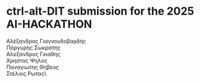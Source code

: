 # ctrl-alt-DIT submission for the 2025 AI-HACKATHON

Αλέξανδρος Γιαννουδοβαρδής\
Παργυρης Σωκρατης\
Αλεξανδρος Γκιαθης\
Χρηστος Ψηλος\
Παναγιωτης Θηβεος\
Στελιος Ρωτας\

